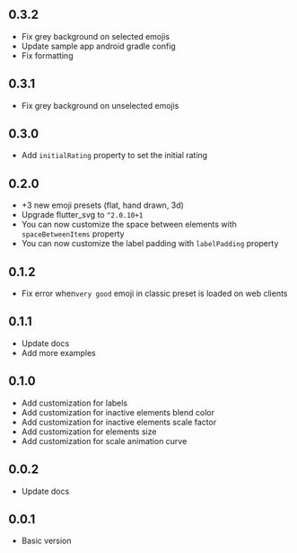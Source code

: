 ## 0.3.2
- Fix grey background on selected emojis
- Update sample app android gradle config
- Fix formatting

## 0.3.1
- Fix grey background on unselected emojis

## 0.3.0
- Add `initialRating` property to set the initial rating

## 0.2.0
- +3 new emoji presets (flat, hand drawn, 3d)
- Upgrade flutter_svg to `^2.0.10+1`
- You can now customize the space between elements with `spaceBetweenItems` property
- You can now customize the label padding with `labelPadding` property

## 0.1.2
- Fix error when`very good` emoji in classic preset is loaded on web clients

## 0.1.1
- Update docs
- Add more examples

## 0.1.0
- Add customization for labels
- Add customization for inactive elements blend color
- Add customization for inactive elements scale factor
- Add customization for elements size
- Add customization for scale animation curve

## 0.0.2
- Update docs

## 0.0.1

- Basic version 

